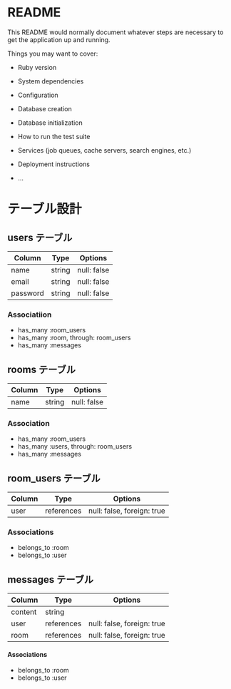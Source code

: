 # README

This README would normally document whatever steps are necessary to get the
application up and running.

Things you may want to cover:

* Ruby version

* System dependencies

* Configuration

* Database creation

* Database initialization

* How to run the test suite

* Services (job queues, cache servers, search engines, etc.)

* Deployment instructions

* ...


# テーブル設計

## users テーブル

|  Column  |  Type  |   Options   |
| -------- |  ----  | ----------- |
|   name   | string | null: false |
|  email   | string | null: false |
| password | string | null: false |

### Associatiion

- has_many :room_users
- has_many :room, through: room_users
- has_many :messages

## rooms テーブル

|  Column  |  Type  |   Options   |
| -------- |  ----  | ----------- |
|   name   | string | null: false |

### Association

- has_many :room_users
- has_many :users, through: room_users
- has_many :messages

## room_users テーブル

|  Column  |    Type    |          Options           |
| -------- |  --------  | -------------------------- |
|   user   | references | null: false, foreign: true |

### Associations

- belongs_to :room
- belongs_to :user

## messages テーブル

|  Column  |    Type    |          Options           |
| -------- |  --------  | -------------------------- |
|  content |   string   |                            |
|   user   | references | null: false, foreign: true |
|   room   | references | null: false, foreign: true |

#### Associations

- belongs_to :room
- belongs_to :user
